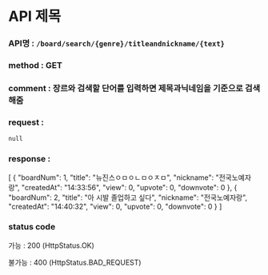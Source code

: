 # API 제목
### API명 : `/board/search/{genre}/titleandnickname/{text}`

### method : GET

### comment : 장르와 검색할 단어를 입력하면 제목과닉네임을 기준으로 검색해줌

### request :
    null

### response :
[
    {
        "boardNum": 1,
        "title": "뉴진스ㅇㅁㅇㄴㅁㅇㅈㅁ",
        "nickname": "전국노예자랑",
        "createdAt": "14:33:56",
        "view": 0,
        "upvote": 0,
        "downvote": 0
    },
    {
        "boardNum": 2,
        "title": "아 시발 졸업하고 싶다",
        "nickname": "전국노예자랑",
        "createdAt": "14:40:32",
        "view": 0,
        "upvote": 0,
        "downvote": 0
    }
]
### status code
가능 : 200 (HttpStatus.OK)

불가능 : 400 (HttpStatus.BAD_REQUEST)